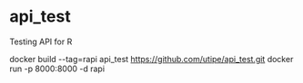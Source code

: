 # api_test
Testing API for R

docker build --tag=rapi api_test https://github.com/utipe/api_test.git
docker run -p 8000:8000 -d rapi
